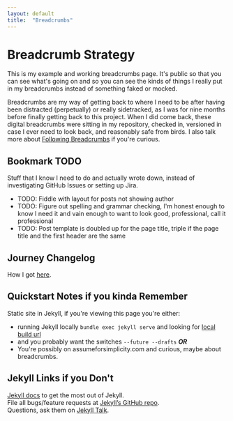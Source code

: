 ```yaml
---
layout: default
title:  "Breadcrumbs"
---
```


# Breadcrumb Strategy
This is my example and working breadcrumbs page. It's public so that you can see what's going on and so you can see the kinds of things I really put in my breadcrumbs instead of something faked or mocked.

Breadcrumbs are my way of getting back to where I need to be after having been distracted (perpetually) or really sidetracked, as I was for nine months before finally getting back to this project. When I did come back, these digital breadcrumbs were sitting in my repository, checked in, versioned in case I ever need to look back, and reasonably safe from birds. I also talk more about [Following Breadcrumbs](/following-breadcrumbs) if you're curious.

## Bookmark TODO
Stuff that I know I need to do and actually wrote down, instead of investigating GitHub Issues or setting up Jira.
* TODO: Fiddle with layout for posts not showing author
* TODO: Figure out spelling and grammar checking, I'm honest enough to know I need it and vain enough to want to look good, professional, call it professional
* TODO: Post template is doubled up for the page title, triple if the page title and the first header are the same

## Journey Changelog
How I got [here](/breadcrumbs/journey.html).

## Quickstart Notes if you kinda Remember
Static site in Jekyll, if you're viewing this page you're either:  
* running Jekyll locally ```bundle exec jekyll serve``` and looking for [local build url](http://127.0.0.1:4000)
* and you probably want the switches ```--future --drafts```
***OR***
* You're possibly on assumeforsimplicity.com and curious, maybe about breadcrumbs.

## Jekyll Links if you Don't
[Jekyll docs][jekyll-docs] to get the most out of Jekyll.  
File all bugs/feature requests at [Jekyll’s GitHub repo][jekyll-gh].  
Questions, ask them on [Jekyll Talk][jekyll-talk].  

[jekyll-docs]: https://jekyllrb.com/docs/home
[jekyll-gh]:   https://github.com/jekyll/jekyll
[jekyll-talk]: https://talk.jekyllrb.com/